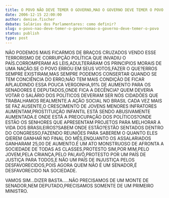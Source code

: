 ```yaml
---
title: O POVO NÃO DEVE TEMER O GOVERNO,MAO O GOVERNO DEVE TEMER O POVO
date: 2006-12-15 22:00:00
author: denise.fischer
debate: Salários dos Parlamentares: como definir?
slug: o-povo-nao-deve-temer-o-governomao-o-governo-deve-temer-o-povo
status: publish 
type: post
---
```


NÃO PODEMOS MAIS FICARMOS DE BRAÇOS CRUZADOS VENDO ESSE TERRORISMO DE CORRUPÇÃO POLÍTICA QUE INVADIU O PAÍS.CORROMPERAM AS LEIS,ADULTERÁRAM OS PRINCIPIOS MORAIS DE UMA NAÇÃO.SE O POVO ERROU EM SEUS VOTOS,FAZER O QUE?ERROS SEMPRE EXISTIRAM,MAS SEMPRE PODEMOS CONSERTAR QUANDO SE TEM CONCIÊNCIA DO ERRO,NÃO TEM MAIS CONDIÇÃO DE FICAR APLAUDINDO ESSA POUCA VERGONHA,91% DE AUMENTO PARA OS SENADORES E DEPUTADOS,ONDE FICA A DECÊNCIA? QUEM DEVERIA VOTAR O SALÁRIO DOS POLÍTICOS DEVERIAM SER NÓS CIDADÕES QUE TRABALHAMOS REALMENTE.A AÇÃO SOCIAL NO BRASIL CADA VEZ MAIS SE FAZ AUSENTE,O CRESCIMENTO DE JOVENS MENORES INFRATORES AUMENTAM,PROSTITUIÇÃO INFANTIL ESTÁ SENDO ABUSIVAMENTE AUMENTADA.E ONDE ESTÁ A PREOCUPAÇÃO DOS POLÍTICOS?ONDE ESTÃO OS SENHORES QUE APRESENTAM PROJETOS PARA MELHORAR A VIDA DOS BRASILEIROS?SABEM ONDE ESTÃO?ESTÃO SENTADOS DENTRO DO CONGRESSO,FAZENDO REUNIÕES PARA SABEREM O QUANTO ELES QIEREM GANHAR NO FINAL DO MÊS,ENQUANTO OS ASSALARIADOS GANHARAM 25,00 DE AUMENTO.É UM ATO MONSTRUOSO DE AFRONTA A SOCIEDADE DE TODAS AS CLASSES.PROTESTO SIM,POR MIM,PELO JOVEM,PELA CRIANÇA,PELO PAI,AVÔ,PROTESTO POR UM PAÍS DE JUSTIÇA PARA TODOS,E NÃO UM PAÍS DE INJUSTIÇA PELOS DESFAVORECIDOS,POIS AGORA QUEM NÃO É UM SENADOR,É DESFAVORECIDO NA SOCIEDADE.  

VAMOS SIM...DIZER BASTA.....NÃO PRECISAMOS DE UM MONTE DE SENADOR,NEM DEPUTADO,PRECISAMOS SOMENTE DE UM PRIMEIRO MINISTRO.  

